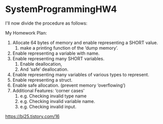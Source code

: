 # SystemProgrammingHW4

I'll now divide the procedure as follows:

My Homework Plan:
1. Allocate 64 bytes of memory and enable representing a SHORT value.
    1. make a printing function of the ‘dump memory’.
2. Enable representing a variable with name.
3. Enable representing many SHORT variables.
    1. Enable deallocation,
    2. And ‘safe’ deallocation.
4. Enable representing many variables of various types to represent.
5. Enable representing a struct.
6. Enable safe allocation. (prevent memory ‘overflowing’)
7. Additional Features: ‘corner cases’
    1. e.g. Checking invalid type name
    2. e.g. Checking invalid variable name.
    3. e.g. Checking invalid input.

https://bj25.tistory.com/16
